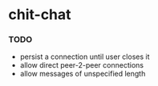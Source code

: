 # chit-chat

### TODO
- persist a connection until user closes it
- allow direct peer-2-peer connections
- allow messages of unspecified length
